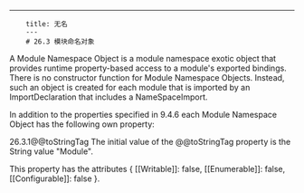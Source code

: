 ---
        title: 无名
        ---
        # 26.3 模块命名对象

A Module Namespace Object is a module namespace exotic object that provides runtime property-based access to a module's exported bindings. There is no constructor function for Module Namespace Objects. Instead, such an object is created for each module that is imported by an ImportDeclaration that includes a NameSpaceImport.

In addition to the properties specified in 9.4.6 each Module Namespace Object has the following own property:

26.3.1@@toStringTag
The initial value of the @@toStringTag property is the String value "Module".

This property has the attributes { [[Writable]]: false, [[Enumerable]]: false, [[Configurable]]: false }.

